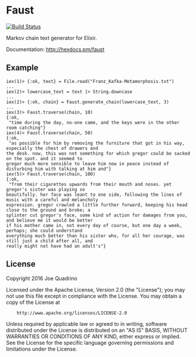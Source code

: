 # Faust

[![Build Status](https://travis-ci.org/jquadrin/faust.svg?branch=master)](https://travis-ci.org/jquadrin/faust)

Markov chain text generator for Elixir.

Documentation: http://hexdocs.pm/faust

## Example
```iex
iex(1)> {:ok, text} = File.read("Franz_Kafka-Metamorphosis.txt")
...
iex(2)> lowercase_text = text |> String.downcase
...
iex(2)> {:ok, chain} = Faust.generate_chain(lowercase_text, 3)
...
iex(3)> Faust.traverse(chain, 10)
{:ok,
 "time during the day, no-one came, and the keys were in the other room catching"}
iex(4)> Faust.traverse(chain, 50)
{:ok,
 "as possible for him by removing the furniture that got in his way, especially the chest of drawers and
the desk. now, this was not something for which gregor could be sacked on the spot. and it seemed to
gregor much more sensible to leave him now in peace instead of disturbing him with talking at him and"}
iex(5)> Faust.traverse(chain, 100)
{:ok,
 "from their cigarettes upwards from their mouth and noses. yet gregor's sister was playing so
beautifully. her face was leant to one side, following the lines of music with a careful and melancholy
expression. gregor crawled a little further forward, keeping his head close to the ground and broke; a
splinter cut gregor's face, some kind of action for damages from you, and believe me it would be better
if his mother came in, not every day of course, but one day a week, perhaps; she could understand
everything much better than his sister who, for all her courage, was still just a child after all, and
really might not have had an adult's"}
```

## License

Copyright 2016 Joe Quadrino

Licensed under the Apache License, Version 2.0 (the "License");
you may not use this file except in compliance with the License.
You may obtain a copy of the License at
```
    http://www.apache.org/licenses/LICENSE-2.0
```
Unless required by applicable law or agreed to in writing, software
distributed under the License is distributed on an "AS IS" BASIS,
WITHOUT WARRANTIES OR CONDITIONS OF ANY KIND, either express or implied.
See the License for the specific language governing permissions and
limitations under the License.
